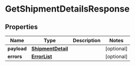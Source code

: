 # GetShipmentDetailsResponse

## Properties
Name | Type | Description | Notes
------------ | ------------- | ------------- | -------------
**payload** | [**ShipmentDetail**](ShipmentDetail.md) |  |  [optional]
**errors** | [**ErrorList**](ErrorList.md) |  |  [optional]
